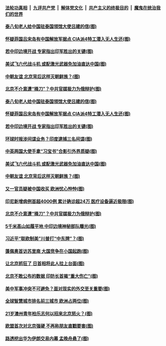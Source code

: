 

####  [法轮功真相](../../../../basic/blob/master/README.md?t=09202131) &nbsp;|&nbsp; [九评共产党](../../../../9ping.md/blob/master/README.md?t=09202131) &nbsp;|&nbsp; [解体党文化](../../../../jtdwh.md/blob/master/README.md?t=09202131)  &nbsp;|&nbsp; [共产主义的终极目的](../../../../gczydzjmd.md/blob/master/README.md?t=09202131) &nbsp;|&nbsp; [魔鬼在统治我们的世界](../../../../mgztzwmdsj.md/blob/master/README.md?t=09202131) 

#### [泰八旬老人给中国驻泰国领馆大使吕建的信(图)](../pages/p9/946413.md?t=09202131) 

#### [怀疑菲国吕宋岛有中国解放军据点 CIA派4特工潜入无人生还(图)](../pages/p9/946712.md?t=09202131) 

#### [若中印边境开战 专家指出印军胜出的关键(图)](../pages/p9/946633.md?t=09202131) 

#### [美试飞六代战斗机 或配激光武器免加油直达中国(图)](../pages/p9/946686.md?t=09202131) 

#### [中朝友谊 北京背后这样灭朝鲜族？(图)](../pages/p9/946639.md?t=09202131) 

#### [北京不介意遭“捅刀”？中共官媒极力为俄辩护(图)](../pages/p9/946538.md?t=09202131) 

#### [泰八旬老人给中国驻泰国领馆大使吕建的信(图)](../pages/p9/946413.md?t=09202131) 

#### [怀疑菲国吕宋岛有中国解放军据点 CIA派4特工潜入无人生还(图)](../pages/p9/946712.md?t=09202131) 

#### [若中印边境开战 专家指出印军胜出的关键(图)](../pages/p9/946633.md?t=09202131) 

#### [环球时报涉间谍业务？印度逮捕三名间谍(图)](../pages/p9/946687.md?t=09202131) 

#### [中英两国大使手拿“习宝书”合影引外界质疑(图)](../pages/p9/946680.md?t=09202131) 

#### [美试飞六代战斗机 或配激光武器免加油直达中国(图)](../pages/p9/946686.md?t=09202131) 

#### [中朝友谊 北京背后这样灭朝鲜族？(图)](../pages/p9/946639.md?t=09202131) 

#### [又一官员疑被中国收买 欧洲忧心忡忡(图)](../pages/p9/946684.md?t=09202131) 

#### [印尼新增病例首超4000例 累计确诊超24万 医疗设备逼近极限(图)](../pages/p9/946642.md?t=09202131) 

#### [北京不介意遭“捅刀”？中共官媒极力为俄辩护(图)](../pages/p9/946538.md?t=09202131) 

#### [5千米高山如履平地 中印边境神秘部队曝光(图)](../pages/p9/946535.md?t=09202131) 

#### [习近平“联欧制美”川普打“中东牌”？(图)](../pages/p9/946580.md?t=09202131) 

#### [蓬佩奥首访苏里南 大国竞争在小国起跑(图)](../pages/p9/946539.md?t=09202131) 

#### [让北京抓狂了 日首相将此人拉上台面(图)](../pages/p9/946520.md?t=09202131) 

#### [北京不敢公布的数据 印防长首揭“重大伤亡”(图)](../pages/p9/946423.md?t=09202131) 

#### [美中军事冲突不可避免？面对现实的外交至关重要(图)](../pages/p9/946495.md?t=09202131) 

#### [全球智慧城市排名前三城市 欧洲占两位(图)](../pages/p9/946492.md?t=09202131) 

#### [21岁澳州青年柏乐志何以招来北京怒火？(图)](../pages/p9/946490.md?t=09202131) 

#### [欧盟首次对北京强硬 不再称朋友直戳要害(图)](../pages/p9/946425.md?t=09202131) 

#### [路透挖出华为伊朗交易内幕 孟晚舟悬了(图)](../pages/p9/946436.md?t=09202131) 


